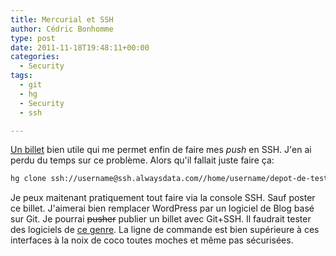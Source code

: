 ```yaml
---
title: Mercurial et SSH
author: Cédric Bonhomme
type: post
date: 2011-11-18T19:48:11+00:00
categories:
  - Security
tags:
  - git
  - hg
  - Security
  - ssh

---
```

[Un billet][1] bien utile qui me permet enfin de faire mes _push_ en SSH.
J'en ai perdu du temps sur ce problème. Alors qu'il fallait juste faire ça:

```bash
hg clone ssh://username@ssh.alwaysdata.com//home/username/depot-de-test
```

Je peux maitenant pratiquement tout faire via la console SSH.
Sauf poster ce billet. J'aimerai bien remplacer WordPress par un logiciel de
Blog basé sur Git. Je pourrai <del datetime="2011-11-18T19:34:06+00:00">pusher</del>
publier un billet avec Git+SSH. Il faudrait tester des logiciels de [ce genre][2].
La ligne de commande est bien supérieure à ces interfaces à la noix de coco
toutes moches et même pas sécurisées.

 [1]: http://jehaisleprintemps.net/blog/fr/2009/05/10/mercurial-et-ssh-le-piege-eviter/
 [2]: https://github.com/elliottcable/git-blog